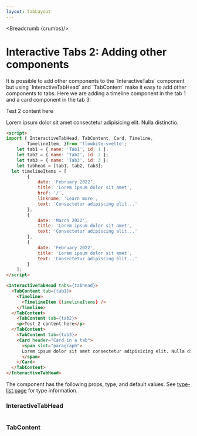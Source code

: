 ```yaml
---
layout: tabLayout
---
```


<script>
	import Htwo from '../utils/Htwo.svelte'
import ExampleDiv from '../utils/ExampleDiv.svelte'
  import { InteractiveTabHead, TabContent, Card, Timeline,
		TimelineItem, Table, TableDefaultRow, Breadcrumb } from '$lib/index';
	import componentProps1 from '../props/InteractiveTabHead.json'
  import componentProps2 from '../props/TabContent.json'
  let items1 = componentProps1.props
  let items2 = componentProps2.props
	let propHeader = ['Name', 'Type', 'Default']
	
	let divClass='w-full relative overflow-x-auto shadow-md sm:rounded-lg py-4'
let theadClass ='text-xs text-gray-700 uppercase bg-gray-50 dark:bg-gray-700 dark:text-white'

	let tab1 = { name: 'Tab1', id: 1 };
	let tab2 = { name: 'Tab2', id: 2 };
	let tab3 = { name: 'Tab3', id: 3 };
	let tabhead = [tab1, tab2, tab3];
  let timelineItems = [
		{
			date: 'February 2022',
			title: 'Lorem ipsum dolor sit amet',
			href: '/',
			linkname: 'Learn more',
			text: 'Consectetur adipiscing elit...'
		},
		{
			date: 'March 2022',
			title: 'Lorem ipsum dolor sit amet',
			text: 'Consectetur adipiscing elit...'
		},
		{
			date: 'February 2022',
			title: 'Lorem ipsum dolor sit amet',
			text: 'Consectetur adipiscing elit...'
		}
	];

  let crumbs = [
    {
      label:'Home',
      href:'/'
    },
    {
      label:'Tabs',
      href:'/tabs/'
    },
    {
      label:'Interactive tabs 2',
      href:'/tabs/interactive-tabs-2'
    },
  ]
</script>

<Breadcrumb {crumbs}/>


<h1 class="text-3xl w-full dark:text-white py-8">Interactive Tabs 2: Adding other components</h1>

<Htwo label="Examples" />

<p>It is possible to add other components to the `InteractiveTabs` component but using `InteractiveTabHead` and `TabContent` make it easy to add other components to tabs. Here we are adding a timeline component in the tab 1 and a card component in the tab 3:</p>

<ExampleDiv>
  <InteractiveTabHead tabs={tabhead}>
    <TabContent tab={tab1}>
      <Timeline>
        <TimelineItem {timelineItems} />
      </Timeline>
    </TabContent>
	<TabContent tab={tab2}>
    <p>Test 2 content here</p>
  </TabContent>
	<TabContent tab={tab3}>
    <Card header="Card in a tab">
      <span slot="paragraph">
      Lorem ipsum dolor sit amet consectetur adipisicing elit. Nulla distinctio.
      </span>
    </Card>
  </TabContent>
</InteractiveTabHead>
</ExampleDiv>

```html
<script>
import { InteractiveTabHead, TabContent, Card, Timeline,
		TimelineItem, }from 'flowbite-svelte';
	let tab1 = { name: 'Tab1', id: 1 };
	let tab2 = { name: 'Tab2', id: 2 };
	let tab3 = { name: 'Tab3', id: 3 };
	let tabhead = [tab1, tab2, tab3];
  let timelineItems = [
		{
			date: 'February 2022',
			title: 'Lorem ipsum dolor sit amet',
			href: '/',
			linkname: 'Learn more',
			text: 'Consectetur adipiscing elit...'
		},
		{
			date: 'March 2022',
			title: 'Lorem ipsum dolor sit amet',
			text: 'Consectetur adipiscing elit...'
		},
		{
			date: 'February 2022',
			title: 'Lorem ipsum dolor sit amet',
			text: 'Consectetur adipiscing elit...'
		}
	];
</script>

<InteractiveTabHead tabs={tabhead}>
  <TabContent tab={tab1}>
    <Timeline>
      <TimelineItem {timelineItems} />
    </Timeline>
  </TabContent>
	<TabContent tab={tab2}>
    <p>Test 2 content here</p>
  </TabContent>
	<TabContent tab={tab3}>
    <Card header="Card in a tab">
      <span slot="paragraph">
      Lorem ipsum dolor sit amet consectetur adipisicing elit. Nulla distinctio.
      </span>
    </Card>
  </TabContent>
</InteractiveTabHead>
```

<Htwo label="Props" />

<p>The component has the following props, type, and default values. See <a href="/type-list">type-list page</a> for type information.</p>

<h3>InteractiveTabHead</h3>

<Table header={propHeader} {divClass} {theadClass}>
  <TableDefaultRow items={items1} rowState='hover' />
</Table>

<h3>TabContent</h3>

<Table header={propHeader} {divClass} {theadClass}>
  <TableDefaultRow items={items2} rowState='hover' />
</Table>
